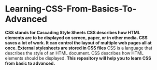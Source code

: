 # Learning-CSS-From-Basics-To-Advanced
**CSS stands for Cascading Style Sheets**
**CSS describes how HTML elements are to be displayed on screen, paper, or in other media. CSS saves a lot of work. It can control the layout of multiple web pages all at once.
External stylesheets are stored in CSS files**
CSS is a language that describes the style of an HTML document. CSS describes how HTML elements should be displayed.
**This repository will help you to learn CSS from basic to advanced.**
